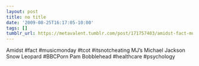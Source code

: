 ```yaml
---
layout: post
title: no title
date: '2009-08-25T16:17:05-10:00'
tags: []
tumblr_url: https://metavalent.tumblr.com/post/171757403/amidst-fact-musicmonday-tcot-itsnotcheating
---
```

Amidst #fact #musicmonday #tcot #itsnotcheating MJ’s Michael Jackson Snow Leopard #BBCPorn Pam Bobblehead #healthcare #psychology

